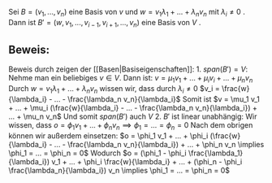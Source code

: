 Sei $B = (v_1, ..., v_n)$ eine Basis von $v$ und $w = v_1 \lambda_1 + ... + \lambda_n v_n$ mit $\lambda_i \neq 0$ . Dann ist $B' = (w, v_1, ..., v_{i - 1}, v_{i + 1}, ..., v_n)$ eine Basis von $V$ .

## Beweis:
Beweis durch zeigen der [[Basen|Basiseigenschaften]]:
	1. $span(B') = V$:
	Nehme man ein beliebiges $v \in V$. Dann ist:
	$v = \mu_1 v_1 + ... + \mu_i v_i + ... + \mu_n v_n$ 
	Durch $w = v_1 \lambda_1 + ... + \lambda_n v_n$  wissen wir, dass durch $\lambda_i \neq 0$ 
	$v_i = \frac{w}{\lambda_i} - ... - \frac{\lambda_n v_n}{\lambda_i}$ 
	Somit ist $v = \mu_1 v_1 + ... + \mu_i (\frac{w}{\lambda_i} - ... - \frac{\lambda_n v_n}{\lambda_i}) + ... + \mu_n v_n$ 
	Und somit $span(B')$ auch $V$
	2. $B'$ ist linear unabhängig:
	Wir wissen, dass $o = \phi_1 v_1 + ... + \phi_n v_n \implies \phi_1 = ... = \phi_n = 0$ 
	Nach dem obrigen können wir außerdem einsetzen:
	$o = \phi_1 v_1 + ...  + \phi_i (\frac{w}{\lambda_i} - ... - \frac{\lambda_n v_n}{\lambda_i}) + ... + \phi_n v_n \implies \phi_1 = ... = \phi_n = 0$ 
	Wodurch
	$o = (\phi_1 -  \phi_i \frac{\lambda_1}{\lambda_i}) v_1 + ...  + \phi_i \frac{w}{\lambda_i} + ... +  (\phi_n -  \phi_i \frac{\lambda_n}{\lambda_i}) v_n \implies \phi_1 = ... = \phi_n = 0$ 
	
